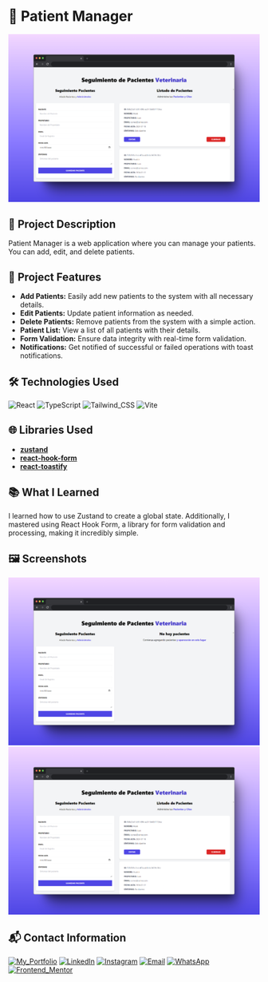 # 🏥 Patient Manager

![mockup-browser](public/images/mockup-browser.png)

## 📖 Project Description
Patient Manager is a web application where you can manage your patients. You can add, edit, and delete patients.

## 🎨 Project Features
- **Add Patients:** Easily add new patients to the system with all necessary details.
- **Edit Patients:** Update patient information as needed.
- **Delete Patients:** Remove patients from the system with a simple action.
- **Patient List:** View a list of all patients with their details.
- **Form Validation:** Ensure data integrity with real-time form validation.
- **Notifications:** Get notified of successful or failed operations with toast notifications.

## 🛠️ Technologies Used
![React](https://img.shields.io/badge/React-20232A?style=for-the-badge&logo=react&logoColor=61DAFB) 
![TypeScript](https://img.shields.io/badge/TypeScript-007ACC?style=for-the-badge&logo=typescript&logoColor=white)
![Tailwind_CSS](https://img.shields.io/badge/Tailwind_CSS-38B2AC?style=for-the-badge&logo=tailwind-css&logoColor=white)
![Vite](https://img.shields.io/badge/Vite-646CFF?style=for-the-badge&logo=vite&logoColor=FFD62E)

## 🌐 Libraries Used
- [**zustand**](https://www.npmjs.com/package/zustand)
- [**react-hook-form**](https://www.react-hook-form.com/)
- [**react-toastify**](https://www.npmjs.com/package/react-toastify)

## 📚 What I Learned
I learned how to use Zustand to create a global state. Additionally, I mastered using React Hook Form, a library for form validation and processing, making it incredibly simple.

## 🖼️ Screenshots

![mockup-browser-2](public/images/mockup-browser-2.png)
![mockup-browser](public/images/mockup-browser.png)

## 📬 Contact Information

[![My_Portfolio](https://img.shields.io/badge/my_portfolio-000?style=for-the-badge&logo=ko-fi&logoColor=white)](https://aimarbusta.dev/)
[![LinkedIn](https://img.shields.io/badge/linkedin-0A66C2?style=for-the-badge&logo=linkedin&logoColor=white)](https://www.linkedin.com/in/aimarbustamante/)
[![Instagram](https://img.shields.io/badge/Instagram-E4405F?style=for-the-badge&logo=instagram&logoColor=white)](https://www.instagram.com/aimarbusta.dev/) 
[![Email](https://img.shields.io/badge/Microsoft_Outlook-0078D4?style=for-the-badge&logo=microsoft-outlook&logoColor=white)](mailto:aimarbustamante379@hotmail.com) 
[![WhatsApp](https://img.shields.io/badge/WhatsApp-25D366?style=for-the-badge&logo=whatsapp&logoColor=white)](https://wa.me/65167602) 
[![Frontend_Mentor](https://img.shields.io/badge/Frontend_Mentor-3F54A3?style=for-the-badge&logo=frontendmentor&logoColor=white)](https://www.frontendmentor.io/profile/AimarBustamante) 